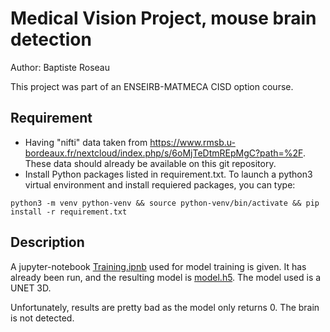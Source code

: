 # Medical Vision Project, mouse brain detection
Author: Baptiste Roseau

This project was part of an ENSEIRB-MATMECA  CISD option course.

## Requirement
- Having "nifti" data taken from https://www.rmsb.u-bordeaux.fr/nextcloud/index.php/s/6oMjTeDtmREpMgC?path=%2F. These data should already be available on this git repository.
- Install Python packages listed in requirement.txt. To launch a python3 virtual environment and install requiered packages, you can type:

`python3 -m venv python-venv && source python-venv/bin/activate && pip install -r requirement.txt`

## Description

A jupyter-notebook [Training.ipnb](Training.ipnb) used for model training is given. It has already been run, and the resulting model is [model.h5](model.h5). The model used is a UNET 3D.

Unfortunately, results are pretty bad as the model only returns 0. The brain is not detected.